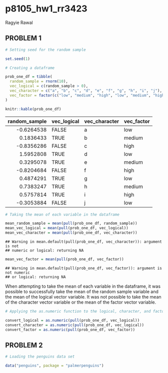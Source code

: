 p8105\_hw1\_rr3423
================
Ragyie Rawal

## PROBLEM 1

``` r
# Setting seed for the random sample 

set.seed(1)

# Creating a dataframe

prob_one_df = tibble(
  random_sample = rnorm(10),
  vec_logical = c(random_sample > 0), 
  vec_character = c("a", "b", "c", "d", "e", "f", "g", "h", "i", "j"),
  vec_factor = factor(c("low", "medium", "high", "low", "medium", "high", "low", "medium", "high", "low" ))
)

knitr::kable(prob_one_df)
```

| random\_sample | vec\_logical | vec\_character | vec\_factor |
|---------------:|:-------------|:---------------|:------------|
|     -0.6264538 | FALSE        | a              | low         |
|      0.1836433 | TRUE         | b              | medium      |
|     -0.8356286 | FALSE        | c              | high        |
|      1.5952808 | TRUE         | d              | low         |
|      0.3295078 | TRUE         | e              | medium      |
|     -0.8204684 | FALSE        | f              | high        |
|      0.4874291 | TRUE         | g              | low         |
|      0.7383247 | TRUE         | h              | medium      |
|      0.5757814 | TRUE         | i              | high        |
|     -0.3053884 | FALSE        | j              | low         |

``` r
# Taking the mean of each variable in the dataframe 

mean_random_sample = mean(pull(prob_one_df, random_sample))
mean_vec_logical = mean(pull(prob_one_df, vec_logical))
mean_vec_character = mean(pull(prob_one_df, vec_character))
```

    ## Warning in mean.default(pull(prob_one_df, vec_character)): argument is not
    ## numeric or logical: returning NA

``` r
mean_vec_factor = mean(pull(prob_one_df, vec_factor))
```

    ## Warning in mean.default(pull(prob_one_df, vec_factor)): argument is not numeric
    ## or logical: returning NA

When attempting to take the mean of each variable in the dataframe, it
was possible to successfully take the mean of the random sample variable
and the mean of the logical vector variable. It was not possible to take
the mean of the character vector variable or the mean of the factor
vector variable.

``` r
# Applying the as.numeric function to the logical, character, and factor variables 

convert_logical = as.numeric(pull(prob_one_df, vec_logical))
convert_character = as.numeric(pull(prob_one_df, vec_logical))
convert_factor = as.numeric(pull(prob_one_df, vec_factor))
```

## PROBLEM 2

``` r
# Loading the penguins data set 

data("penguins", package = "palmerpenguins")
```
